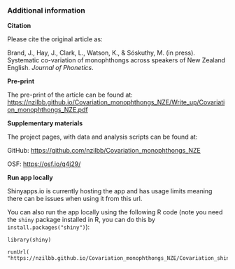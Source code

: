 ### Additional information

**Citation**

Please cite the original article as:

Brand, J., Hay, J., Clark, L., Watson, K., & Sóskuthy, M. (in press). Systematic co-variation of monophthongs across speakers of New Zealand English. _Journal of Phonetics_.

**Pre-print**

The pre-print of the article can be found at: https://nzilbb.github.io/Covariation_monophthongs_NZE/Write_up/Covariation_monophthongs_NZE.pdf

**Supplementary materials**

The project pages, with data and analysis scripts can be found at:

GitHub: https://github.com/nzilbb/Covariation_monophthongs_NZE

OSF: https://osf.io/q4j29/

**Run app locally**

Shinyapps.io is currently hosting the app and has usage limits meaning there can be issues when using it from this url.

You can also run the app locally using the following R code (note you need the `shiny` package installed in R, you can do this by `install.packages("shiny")`):

```
library(shiny)

runUrl( "https://nzilbb.github.io/Covariation_monophthongs_NZE/Covariation_shiny.zip")
```
